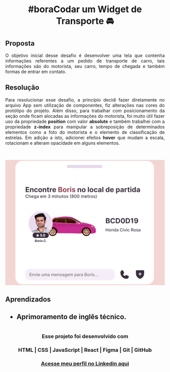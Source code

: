 # <h1 align="center"> **#boraCodar um Widget de Transporte** 🚘 </h1>

<h2><strong>Proposta </strong></h2>
<p align="justify"> O objetivo inicial desse desafio é desenvolver uma tela que contenha informações referentes a um pedido de transporte de carro, tais informações são do motorista, seu carro, tempo de chegada e também formas de entrar em contato.</p>

<h2> <strong>Resolução</strong>  </h2>
<p align="justify"> Para resolucionar esse desafio, a princípio decidi fazer diretamente no arquivo App sem utilização de componentes, fiz alterações nas cores do protótipo do projeto. Além disso, para trabalhar com posicionamento da seção onde ficam alocadas as informações do motorista, foi muito útil fazer uso da propriedade <strong>position</strong> com valor <strong> absolute</strong> e também trabalhei com a propriedade <strong>z-index</strong> para manipular a sobreposição de determinados elementos como a foto do motorista e o elemento de classificação de estrelas. Em adição a isto, adicionei efeitos <strong>hover</strong> que mudam a escala, rotacionam e alteram opacidade em alguns elementos.  </p>

<br>

<p align="center">
  <img src="preview.png">
</p>

<h2> <strong> Aprendizados </strong> <h2>
<ul>
  <li>
    <p> Aprimoramento de inglês técnico. </p>
  </li>
</ul>

#

#### <h3 align="center"> Esse projeto foi desenvolvido com </h3>

### <p align="center"> **HTML | CSS | JavaScript | React | Figma | Git | GitHub** </p>

### <h3 align="center"> [Acesse meu perfil no Linkedin aqui](https://www.linkedin.com/in/tthayza-oliveira/) </h3>
